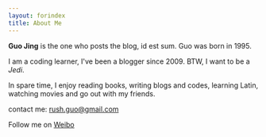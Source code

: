 ```yaml
---
layout: forindex
title: About Me
---
```


**Guo Jing** is the one who posts the blog, id est sum. Guo was born in 1995.

I am a coding learner, I've been a blogger since 2009. BTW, I want to be a *Jedi*.

In spare time, I enjoy reading books, writing blogs and codes, learning Latin, watching movies and go out with my friends.

contact me: <rush.guo@gmail.com>

Follow me on <a href="http://weibo.com/gj1030">Weibo</a>